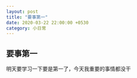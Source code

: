 ```yaml
---
layout: post
title: "要事第一"
date: 2020-03-22 22:00:00 +0530
category: 小日常
---
```


## 要事第一

明天要学习一下要是第一了，今天我重要的事情都没干
